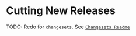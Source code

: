 # Cutting New Releases

TODO: Redo for `changesets`. See [`Changesets Readme`](./.changeset/README.md)
